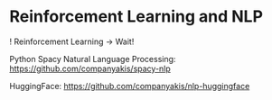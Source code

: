 # Reinforcement Learning and NLP

!
Reinforcement Learning -> Wait!

Python Spacy Natural Language Processing:
https://github.com/companyakis/spacy-nlp

HuggingFace:
https://github.com/companyakis/nlp-huggingface

